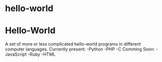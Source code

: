 # hello-world
Hello-World
============
A set of more or less complicated hello-world programs in different computer languages.
Currently present:
-Python
-PHP
-C
Comming Soon:
-JavaScript
-Ruby
-HTML
